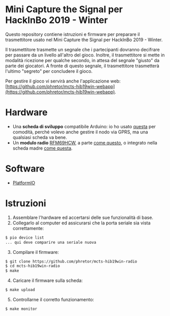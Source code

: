 # Mini Capture the Signal per HackInBo 2019 - Winter
Questo repository contiene istruzioni e firmware per preparare il trasmettitore usato nel Mini Capture the Signal per HackInBo 2019 - Winter.

Il trasmettitore trasmette un segnale che i partecipanti dovranno decifrare per passare da un livello all'altro del gioco. Inoltre, il trasmettitore si mette in modalità ricezione per qualche secondo, in attesa del segnale "giusto" da parte dei giocatori. A fronte di questo segnale, il trasmettitore trasmetterà l'ultimo "segreto" per concludere il gioco.

Per gestire il gioco vi servirà anche l'applicazione web: [https://github.com/phretor/mcts-hib19win-webapp](https://github.com/phretor/mcts-hib19win-webapp).

# Hardware
* Una **scheda di sviluppo** compatibile Arduino: io ho usato [questa](https://www.adafruit.com/product/3027) per comodità, perché volevo anche gestire il nodo via GPRS, ma una qualsiasi scheda va bene.
* Un **modulo radio** [RFM69HCW](https://www.hoperf.com/modules/rf_transceiver/RFM69HCW.html), a parte [come questo](https://www.adafruit.com/product/3230), o integrato nella scheda madre [come questa](https://www.adafruit.com/product/3077).

# Software
* [PlatformIO](https://platformio.org)

# Istruzioni
1. Assemblare l'hardware ed accertarsi delle sue funzionalità di base.
2. Collegarlo al computer ed assicurarsi che la porta seriale sia vista correttamente:
```bash
$ pio device list
... qui deve comparire una seriale nuova
```
3. Compilare il firmware:
```bash
$ git clone https://github.com/phretor/mcts-hib19win-radio
$ cd mcts-hib19win-radio
$ make
```
4. Caricare il firmware sulla scheda:
```bash
$ make upload
```
5. Controllarne il corretto funzionamento:
```bash
$ make monitor
```
